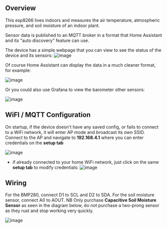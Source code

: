 ## Overview
This esp8266 lives indoors and measures the air temperature, atmospheric pressure, and soil moisture of an indoor plant.

Sensor data is published to an MQTT broker in a format that Home Assistant and its "auto discovery" feature can use. 

The device has a simple webpage that you can view to see the status of the device and its sensors:
![image](https://user-images.githubusercontent.com/31904545/128088460-5d00357c-ca6f-425b-b76e-0fba93cebd14.png)

Of course Home Assistant can display the data in a much cleaner format, for example:

![image](https://user-images.githubusercontent.com/31904545/128089304-bbe95de3-8fb6-43ad-81dc-e397c726fc8f.png)

Or you could also use Grafana to view the barometer other sensors:

![image](https://user-images.githubusercontent.com/31904545/126867018-0083f65e-70a9-48dd-8357-560c2c76c1f6.png)



## WiFI / MQTT Configuration

On startup, if the device doesn't have any saved config, or fails to connect to a WiFi network, it will enter AP mode and broadcast its own SSID. Connect to the AP and navigate to **192.168.4.1** where you can enter credentials on the **setup tab** 

![image](https://user-images.githubusercontent.com/31904545/128343205-7b3e722e-ad16-476e-8971-19f513c11999.png)
* if already connected to your home WiFi network, just click on the same **setup tab** to modify credentials: ![image](https://user-images.githubusercontent.com/31904545/128088647-1e573e9c-77d1-4a0b-9fd5-87567a74625b.png)



## Wiring

For the BMP280, connect D1 to SCL and D2 to SDA. 
For the soil moisture sensor, connect A0 to AOUT. NB Only purchase **Capacitive Soil Moisture Sensor** as seen in the diagram below, do not purchase a two-prong sensor as they rust and stop working very quickly. 

![image](https://user-images.githubusercontent.com/31904545/128090830-8379d853-08c3-46d9-8894-ae3b82259865.png)
